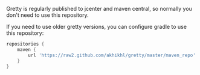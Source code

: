 Gretty is regularly published to jcenter and maven central, so normally you don't need to use this repository.

If you need to use older gretty versions, you can configure gradle to use this repository:

```groovy
repositories {
    maven {
        url 'https://raw2.github.com/akhikhl/gretty/master/maven_repo'
    }
}
```
